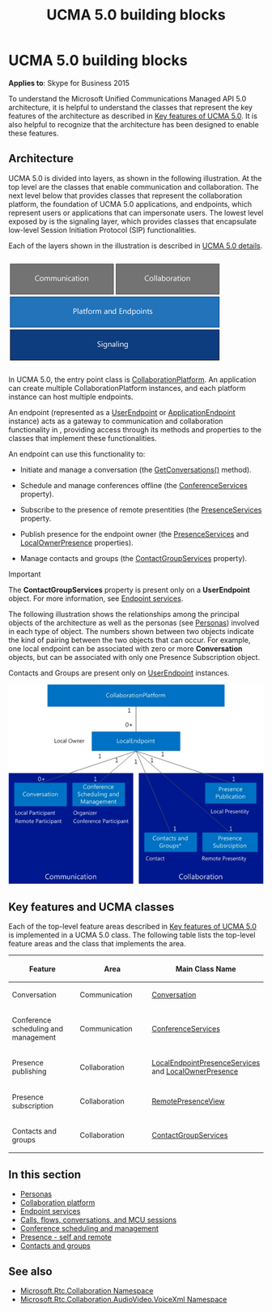 ﻿---
title: UCMA 5.0 building blocks
TOCTitle: UCMA 5.0 building blocks
ms:assetid: 8ca81f41-3f8c-427c-a9a4-18d16672a725
ms:mtpsurl: https://msdn.microsoft.com/en-us/library/Dn465945(v=office.16)
ms:contentKeyID: 65239861
ms.date: 07/27/2015
mtps_version: v=office.16
---

# UCMA 5.0 building blocks

**Applies to**: Skype for Business 2015

To understand the Microsoft Unified Communications Managed API 5.0 architecture, it is helpful to understand the classes that represent the key features of the architecture as described in [Key features of UCMA 5.0](key-features-of-ucma-5-0.md). It is also helpful to recognize that the architecture has been designed to enable these features.

## Architecture

UCMA 5.0 is divided into layers, as shown in the following illustration. At the top level are the classes that enable communication and collaboration. The next level below that provides classes that represent the collaboration platform, the foundation of UCMA 5.0 applications, and endpoints, which represent users or applications that can impersonate users. The lowest level exposed by is the signaling layer, which provides classes that encapsulate low-level Session Initiation Protocol (SIP) functionalities.

Each of the layers shown in the illustration is described in [UCMA 5.0 details](ucma-5-0-details.md).

![Major components of UCMA 4.0](images/Dn465945.UCMA-Blocks(Office.16).png "Major components of UCMA 4.0")

In UCMA 5.0, the entry point class is [CollaborationPlatform](https://msdn.microsoft.com/en-us/library/hh385176\(v=office.16\)). An application can create multiple CollaborationPlatform instances, and each platform instance can host multiple endpoints.

An endpoint (represented as a [UserEndpoint](https://msdn.microsoft.com/en-us/library/hh348819\(v=office.16\)) or [ApplicationEndpoint](https://msdn.microsoft.com/en-us/library/hh384825\(v=office.16\)) instance) acts as a gateway to communication and collaboration functionality in , providing access through its methods and properties to the classes that implement these functionalities.

An endpoint can use this functionality to:

- Initiate and manage a conversation (the [GetConversations()](https://msdn.microsoft.com/en-us/library/hh349978\(v=office.16\)) method).

- Schedule and manage conferences offline (the [ConferenceServices](https://msdn.microsoft.com/en-us/library/hh161814\(v=office.16\)) property).

- Subscribe to the presence of remote presentities (the [PresenceServices](https://msdn.microsoft.com/en-us/library/hh384331\(v=office.16\)) property.

- Publish presence for the endpoint owner (the [PresenceServices](https://msdn.microsoft.com/en-us/library/hh384331\(v=office.16\)) and [LocalOwnerPresence](https://msdn.microsoft.com/en-us/library/hh348476\(v=office.16\)) properties).

- Manage contacts and groups (the [ContactGroupServices](https://msdn.microsoft.com/en-us/library/hh383122\(v=office.16\)) property).
    
> [!IMPORTANT]
> The **ContactGroupServices** property is present only on a **UserEndpoint** object. For more information, see [Endpoint services](endpoint-services.md).

The following illustration shows the relationships among the principal objects of the architecture as well as the personas (see [Personas](personas.md)) involved in each type of object. The numbers shown between two objects indicate the kind of pairing between the two objects that can occur. For example, one local endpoint can be associated with zero or more **Conversation** objects, but can be associated with only one Presence Subscription object.

Contacts and Groups are present only on [UserEndpoint](https://msdn.microsoft.com/en-us/library/hh348819\(v=office.16\)) instances.

![Principal objects of the UCMA architecture](images/Dn465945.UcmaArch01(Office.16).jpg "Principal objects of the UCMA architecture")

## Key features and UCMA classes

Each of the top-level feature areas described in [Key features of UCMA 5.0](key-features-of-ucma-5-0.md) is implemented in a UCMA 5.0 class. The following table lists the top-level feature areas and the class that implements the area.

<table>
<colgroup>
<col style="width: 33%" />
<col style="width: 33%" />
<col style="width: 33%" />
</colgroup>
<thead>
<tr class="header">
<th><p>Feature</p></th>
<th><p>Area</p></th>
<th><p>Main Class Name</p></th>
</tr>
</thead>
<tbody>
<tr class="odd">
<td><p>Conversation</p></td>
<td><p>Communication</p></td>
<td><p><a href="https://msdn.microsoft.com/en-us/library/hh349224(v=office.16)">Conversation</a></p></td>
</tr>
<tr class="even">
<td><p>Conference scheduling and management</p></td>
<td><p>Communication</p></td>
<td><p><a href="https://msdn.microsoft.com/en-us/library/hh348907(v=office.16)">ConferenceServices</a></p></td>
</tr>
<tr class="odd">
<td><p>Presence publishing</p></td>
<td><p>Collaboration</p></td>
<td><p><a href="https://msdn.microsoft.com/en-us/library/hh350157(v=office.16)">LocalEndpointPresenceServices</a> and <a href="https://msdn.microsoft.com/en-us/library/hh382370(v=office.16)">LocalOwnerPresence</a></p></td>
</tr>
<tr class="even">
<td><p>Presence subscription</p></td>
<td><p>Collaboration</p></td>
<td><p><a href="https://msdn.microsoft.com/en-us/library/hh381152(v=office.16)">RemotePresenceView</a></p></td>
</tr>
<tr class="odd">
<td><p>Contacts and groups</p></td>
<td><p>Collaboration</p></td>
<td><p><a href="https://msdn.microsoft.com/en-us/library/hh381099(v=office.16)">ContactGroupServices</a></p></td>
</tr>
</tbody>
</table>


## In this section

- [Personas](personas.md)
- [Collaboration platform](collaboration-platform.md)
- [Endpoint services](endpoint-services.md)
- [Calls, flows, conversations, and MCU sessions](calls-flows-conversations-and-mcu-sessions.md)
- [Conference scheduling and management](conference-scheduling-and-management.md)
- [Presence - self and remote](presence-self-and-remote.md)
- [Contacts and groups](contacts-and-groups.md)

## See also

- [Microsoft.Rtc.Collaboration Namespace](https://docs.microsoft.com/dotnet/api/microsoft.rtc.collaboration?view=ucma-api-5.0)
- [Microsoft.Rtc.Collaboration.AudioVideo.VoiceXml Namespace](https://docs.microsoft.com/dotnet/api/Microsoft.Rtc.Collaboration.AudioVideo.VoiceXml?view=ucma-voice)